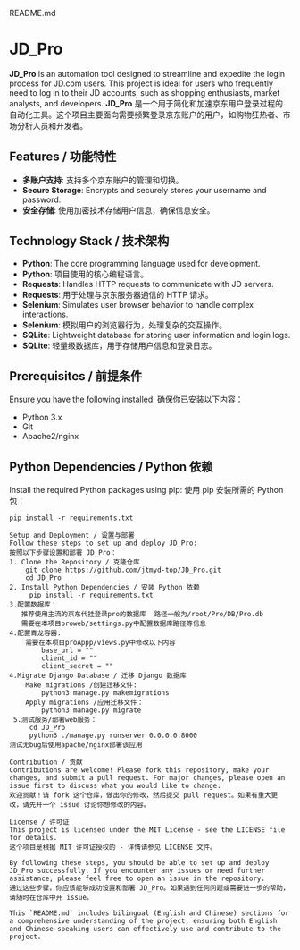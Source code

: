 README.md
 # JD_Pro
**JD_Pro** is an automation tool designed to streamline and expedite the login process for JD.com users. This project is ideal for users who frequently need to log in to their JD accounts, such as shopping enthusiasts, market analysts, and developers.
**JD_Pro** 是一个用于简化和加速京东用户登录过程的自动化工具。这个项目主要面向需要频繁登录京东账户的用户，如购物狂热者、市场分析人员和开发者。

## Features / 功能特性
- **多账户支持**: 支持多个京东账户的管理和切换。
- **Secure Storage**: Encrypts and securely stores your username and password.
- **安全存储**: 使用加密技术存储用户信息，确保信息安全。

## Technology Stack / 技术架构
- **Python**: The core programming language used for development.
- **Python**: 项目使用的核心编程语言。
- **Requests**: Handles HTTP requests to communicate with JD servers.
- **Requests**: 用于处理与京东服务器通信的 HTTP 请求。
- **Selenium**: Simulates user browser behavior to handle complex interactions.
- **Selenium**: 模拟用户的浏览器行为，处理复杂的交互操作。
- **SQLite**: Lightweight database for storing user information and login logs.
- **SQLite**: 轻量级数据库，用于存储用户信息和登录日志。

## Prerequisites / 前提条件

Ensure you have the following installed:
确保你已安装以下内容：

- Python 3.x
- Git
- Apache2/nginx

## Python Dependencies / Python 依赖

Install the required Python packages using pip:
使用 pip 安装所需的 Python 包：

``` 
pip install -r requirements.txt

Setup and Deployment / 设置与部署
Follow these steps to set up and deploy JD_Pro:
按照以下步骤设置和部署 JD_Pro：
1. Clone the Repository / 克隆仓库
    git clone https://github.com/jtmyd-top/JD_Pro.git
    cd JD_Pro
2. Install Python Dependencies / 安装 Python 依赖
     pip install -r requirements.txt
3.配置数据库：
   推荐使用主流的京东代挂登录pro的数据库  路径一般为/root/Pro/DB/Pro.db
   需要在本项目proweb/settings.py中配置数据库路径等信息
4.配置青龙容器:
    需要在本项目proAppp/views.py中修改以下内容
        base_url = ""
        client_id = ""
        client_secret = ""
4.Migrate Django Database / 迁移 Django 数据库
    Make migrations /创建迁移文件:
        python3 manage.py makemigrations
    Apply migrations /应用迁移文件：
        python3 manage.py migrate
 5.测试服务/部署web服务：
     cd JD_Pro
     python3 ./manage.py runserver 0.0.0.0:8000
测试无bug后使用apache/nginx部署该应用

Contribution / 贡献
Contributions are welcome! Please fork this repository, make your changes, and submit a pull request. For major changes, please open an issue first to discuss what you would like to change.
欢迎贡献！请 fork 这个仓库，做出你的修改，然后提交 pull request。如果有重大更改，请先开一个 issue 讨论你想修改的内容。

License / 许可证
This project is licensed under the MIT License - see the LICENSE file for details.
这个项目是根据 MIT 许可证授权的 - 详情请参见 LICENSE 文件。

By following these steps, you should be able to set up and deploy JD_Pro successfully. If you encounter any issues or need further assistance, please feel free to open an issue in the repository.
通过这些步骤，你应该能够成功设置和部署 JD_Pro。如果遇到任何问题或需要进一步的帮助，请随时在仓库中开 issue。

This `README.md` includes bilingual (English and Chinese) sections for a comprehensive understanding of the project, ensuring both English and Chinese-speaking users can effectively use and contribute to the project.
